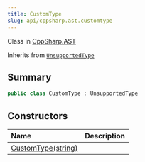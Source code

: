 ```yaml
---
title: CustomType
slug: api/cppsharp.ast.customtype
---
```

Class in [CppSharp.AST](/api/cppsharp/ast)

Inherits from [`UnsupportedType`](/api/cppsharp/ast/unsupportedtype)

## Summary



```csharp
public class CustomType : UnsupportedType
```

## Constructors

|Name|Description|
|:---|:---|
|[CustomType\(string\)](/api/cppsharp/ast/customtype//ctor)||

